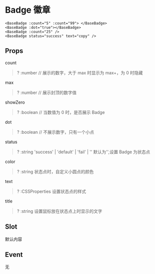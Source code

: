# Badge 徽章
```
<BaseBadge :count="5" :count="99"> </BaseBadge>
<BaseBadge :dot="true"></BaseBadge>
<BaseBadge :count="25" />
<BaseBadge status="success" text="copy" />

```
## Props
count
>? :number // 展示的数字，大于 max 时显示为 max+，为 0 时隐藏

max
>? :number // 展示封顶的数字值

showZero
>? :boolean // 当数值为 0 时，是否展示 Badge

dot
>? :boolean // 不展示数字，只有一个小点

status
>? :string 'success' | 'default' | 'fail' | ''   默认为'',设置 Badge 为状态点

color
>? :string 状态点时，自定义小圆点的颜色

text
>? :CSSProperties 设置状态点的样式

title
>? :string 设置鼠标放在状态点上时显示的文字

## Slot
默认内容

## Event
无